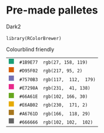 # Pre-made palletes

Dark2

`library(RColorBrewer)`

Colourblind friendly

||||
|---|---|---|
|![#1B9E77](img/1B9E77.png)| `#1B9E77`| `rgb(27, 158, 119)`|
|![#D95F02](img/D95F02.png)| `#D95F02`| `rgb(217, 95, 2)`|
|![#7570B3](img/7570B3.png)| `#7570B3`| `rgb(117,  112,  179)`|
|![#E7298A](img/E7298A.png)| `#E7298A`|`rgb(231,  41, 138)`|
|![#66A61E](img/66A61E.png)| `#66A61E`|`rgb(102, 166, 30)`|
|![#E6AB02](img/E6AB02.png)| `#E6AB02`| `rgb(230,  171, 2)`|
|![#A6761D](img/A6761D.png)| `#A6761D`| `rgb(166,  118, 29)`|
|![#666666](img/666666.png)| `#666666` |`rgb(102, 102,  102)`|


